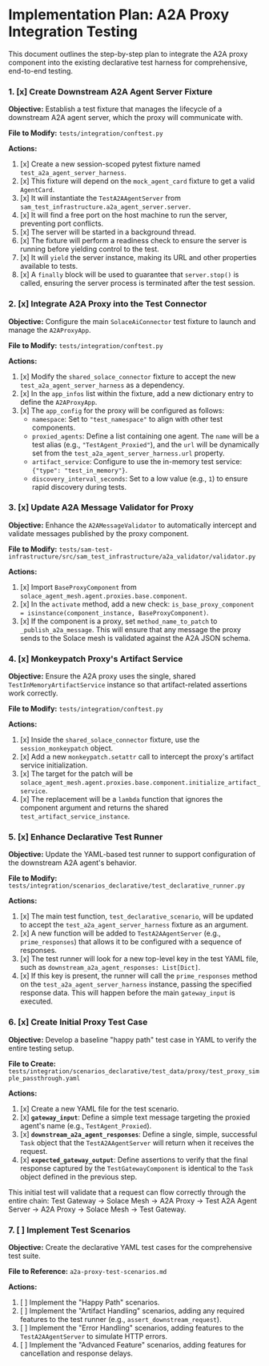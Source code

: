 # Implementation Plan: A2A Proxy Integration Testing

This document outlines the step-by-step plan to integrate the A2A proxy component into the existing declarative test harness for comprehensive, end-to-end testing.

### 1. [x] Create Downstream A2A Agent Server Fixture

**Objective:** Establish a test fixture that manages the lifecycle of a downstream A2A agent server, which the proxy will communicate with.

**File to Modify:** `tests/integration/conftest.py`

**Actions:**
1.  [x] Create a new session-scoped pytest fixture named `test_a2a_agent_server_harness`.
2.  [x] This fixture will depend on the `mock_agent_card` fixture to get a valid `AgentCard`.
3.  [x] It will instantiate the `TestA2AAgentServer` from `sam_test_infrastructure.a2a_agent_server.server`.
4.  [x] It will find a free port on the host machine to run the server, preventing port conflicts.
5.  [x] The server will be started in a background thread.
6.  [x] The fixture will perform a readiness check to ensure the server is running before yielding control to the test.
7.  [x] It will `yield` the server instance, making its URL and other properties available to tests.
8.  [x] A `finally` block will be used to guarantee that `server.stop()` is called, ensuring the server process is terminated after the test session.

### 2. [x] Integrate A2A Proxy into the Test Connector

**Objective:** Configure the main `SolaceAiConnector` test fixture to launch and manage the `A2AProxyApp`.

**File to Modify:** `tests/integration/conftest.py`

**Actions:**
1.  [x] Modify the `shared_solace_connector` fixture to accept the new `test_a2a_agent_server_harness` as a dependency.
2.  [x] In the `app_infos` list within the fixture, add a new dictionary entry to define the `A2AProxyApp`.
3.  [x] The `app_config` for the proxy will be configured as follows:
    *   `namespace`: Set to `"test_namespace"` to align with other test components.
    *   `proxied_agents`: Define a list containing one agent. The `name` will be a test alias (e.g., `"TestAgent_Proxied"`), and the `url` will be dynamically set from the `test_a2a_agent_server_harness.url` property.
    *   `artifact_service`: Configure to use the in-memory test service: `{"type": "test_in_memory"}`.
    *   `discovery_interval_seconds`: Set to a low value (e.g., `1`) to ensure rapid discovery during tests.

### 3. [x] Update A2A Message Validator for Proxy

**Objective:** Enhance the `A2AMessageValidator` to automatically intercept and validate messages published by the proxy component.

**File to Modify:** `tests/sam-test-infrastructure/src/sam_test_infrastructure/a2a_validator/validator.py`

**Actions:**
1.  [x] Import `BaseProxyComponent` from `solace_agent_mesh.agent.proxies.base.component`.
2.  [x] In the `activate` method, add a new check: `is_base_proxy_component = isinstance(component_instance, BaseProxyComponent)`.
3.  [x] If the component is a proxy, set `method_name_to_patch` to `_publish_a2a_message`. This will ensure that any message the proxy sends to the Solace mesh is validated against the A2A JSON schema.

### 4. [x] Monkeypatch Proxy's Artifact Service

**Objective:** Ensure the A2A proxy uses the single, shared `TestInMemoryArtifactService` instance so that artifact-related assertions work correctly.

**File to Modify:** `tests/integration/conftest.py`

**Actions:**
1.  [x] Inside the `shared_solace_connector` fixture, use the `session_monkeypatch` object.
2.  [x] Add a new `monkeypatch.setattr` call to intercept the proxy's artifact service initialization.
3.  [x] The target for the patch will be `solace_agent_mesh.agent.proxies.base.component.initialize_artifact_service`.
4.  [x] The replacement will be a `lambda` function that ignores the component argument and returns the shared `test_artifact_service_instance`.

### 5. [x] Enhance Declarative Test Runner

**Objective:** Update the YAML-based test runner to support configuration of the downstream A2A agent's behavior.

**File to Modify:** `tests/integration/scenarios_declarative/test_declarative_runner.py`

**Actions:**
1.  [x] The main test function, `test_declarative_scenario`, will be updated to accept the `test_a2a_agent_server_harness` fixture as an argument.
2.  [x] A new function will be added to `TestA2AAgentServer` (e.g., `prime_responses`) that allows it to be configured with a sequence of responses.
3.  [x] The test runner will look for a new top-level key in the test YAML file, such as `downstream_a2a_agent_responses: List[Dict]`.
4.  [x] If this key is present, the runner will call the `prime_responses` method on the `test_a2a_agent_server_harness` instance, passing the specified response data. This will happen before the main `gateway_input` is executed.

### 6. [x] Create Initial Proxy Test Case

**Objective:** Develop a baseline "happy path" test case in YAML to verify the entire testing setup.

**File to Create:** `tests/integration/scenarios_declarative/test_data/proxy/test_proxy_simple_passthrough.yaml`

**Actions:**
1.  [x] Create a new YAML file for the test scenario.
2.  [x] **`gateway_input`**: Define a simple text message targeting the proxied agent's name (e.g., `TestAgent_Proxied`).
3.  [x] **`downstream_a2a_agent_responses`**: Define a single, simple, successful `Task` object that the `TestA2AAgentServer` will return when it receives the request.
4.  [x] **`expected_gateway_output`**: Define assertions to verify that the final response captured by the `TestGatewayComponent` is identical to the `Task` object defined in the previous step.

This initial test will validate that a request can flow correctly through the entire chain: Test Gateway -> Solace Mesh -> A2A Proxy -> Test A2A Agent Server -> A2A Proxy -> Solace Mesh -> Test Gateway.

### 7. [ ] Implement Test Scenarios

**Objective:** Create the declarative YAML test cases for the comprehensive test suite.

**File to Reference:** `a2a-proxy-test-scenarios.md`

**Actions:**
1.  [ ] Implement the "Happy Path" scenarios.
2.  [ ] Implement the "Artifact Handling" scenarios, adding any required features to the test runner (e.g., `assert_downstream_request`).
3.  [ ] Implement the "Error Handling" scenarios, adding features to the `TestA2AAgentServer` to simulate HTTP errors.
4.  [ ] Implement the "Advanced Feature" scenarios, adding features for cancellation and response delays.
